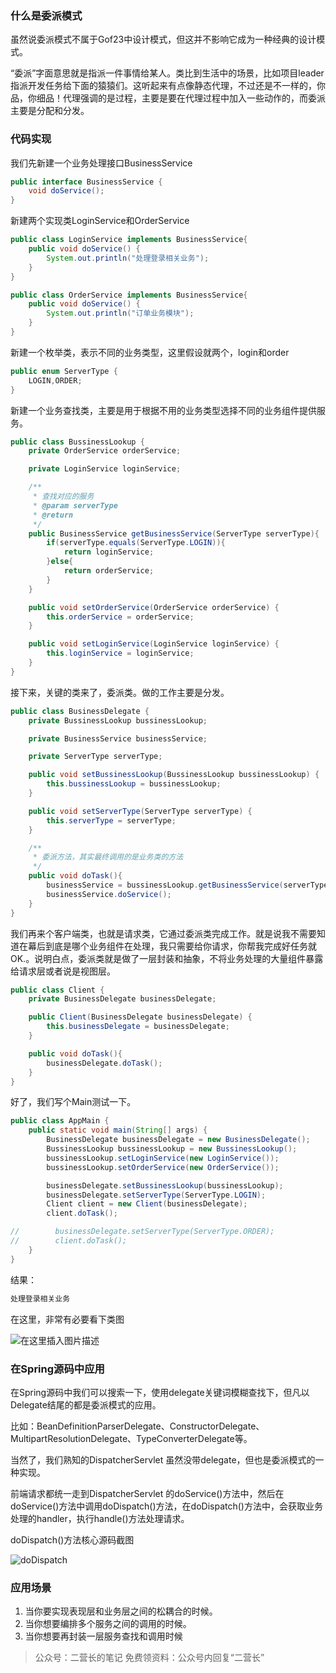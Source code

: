 ﻿### 什么是委派模式
虽然说委派模式不属于Gof23中设计模式，但这并不影响它成为一种经典的设计模式。

“委派”字面意思就是指派一件事情给某人。类比到生活中的场景，比如项目leader指派开发任务给下面的猿猿们。这听起来有点像静态代理，不过还是不一样的，你品，你细品！代理强调的是过程，主要是要在代理过程中加入一些动作的，而委派主要是分配和分发。

### 代码实现
我们先新建一个业务处理接口BusinessService

```java
public interface BusinessService {
    void doService();
}
```

新建两个实现类LoginService和OrderService

```java
public class LoginService implements BusinessService{
    public void doService() {
        System.out.println("处理登录相关业务");
    }
}

public class OrderService implements BusinessService{
    public void doService() {
        System.out.println("订单业务模块");
    }
}
```

新建一个枚举类，表示不同的业务类型，这里假设就两个，login和order

```java
public enum ServerType {
    LOGIN,ORDER;
}
```

新建一个业务查找类，主要是用于根据不用的业务类型选择不同的业务组件提供服务。

```java
public class BussinessLookup {
    private OrderService orderService;

    private LoginService loginService;

    /**
     * 查找对应的服务
     * @param serverType
     * @return
     */
    public BusinessService getBusinessService(ServerType serverType){
        if(serverType.equals(ServerType.LOGIN)){
            return loginService;
        }else{
            return orderService;
        }
    }

    public void setOrderService(OrderService orderService) {
        this.orderService = orderService;
    }

    public void setLoginService(LoginService loginService) {
        this.loginService = loginService;
    }
}
```

接下来，关键的类来了，委派类。做的工作主要是分发。

```java
public class BusinessDelegate {
    private BussinessLookup bussinessLookup;

    private BusinessService businessService;

    private ServerType serverType;

    public void setBussinessLookup(BussinessLookup bussinessLookup) {
        this.bussinessLookup = bussinessLookup;
    }

    public void setServerType(ServerType serverType) {
        this.serverType = serverType;
    }

    /**
     * 委派方法，其实最终调用的是业务类的方法
     */
    public void doTask(){
        businessService = bussinessLookup.getBusinessService(serverType);
        businessService.doService();
    }
}
```

我们再来个客户端类，也就是请求类，它通过委派类完成工作。就是说我不需要知道在幕后到底是哪个业务组件在处理，我只需要给你请求，你帮我完成好任务就OK.。说明白点，委派类就是做了一层封装和抽象，不将业务处理的大量组件暴露给请求层或者说是视图层。

```java
public class Client {
    private BusinessDelegate businessDelegate;

    public Client(BusinessDelegate businessDelegate) {
        this.businessDelegate = businessDelegate;
    }

    public void doTask(){
        businessDelegate.doTask();
    }
}
```

好了，我们写个Main测试一下。

```java
public class AppMain {
    public static void main(String[] args) {
        BusinessDelegate businessDelegate = new BusinessDelegate();
        BussinessLookup bussinessLookup = new BussinessLookup();
        bussinessLookup.setLoginService(new LoginService());
        bussinessLookup.setOrderService(new OrderService());

        businessDelegate.setBussinessLookup(bussinessLookup);
        businessDelegate.setServerType(ServerType.LOGIN);
        Client client = new Client(businessDelegate);
        client.doTask();

//        businessDelegate.setServerType(ServerType.ORDER);
//        client.doTask();
    }
}
```

结果：

```bash
处理登录相关业务
```

在这里，非常有必要看下类图

![在这里插入图片描述](https://img-blog.csdnimg.cn/20200314224840372.png?x-oss-process=image/watermark,type_ZmFuZ3poZW5naGVpdGk,shadow_10,text_aHR0cHM6Ly9ibG9nLmNzZG4ubmV0L20wXzM3OTY1MDE4,size_16,color_FFFFFF,t_70)
### 在Spring源码中应用
在Spring源码中我们可以搜索一下，使用delegate关键词模糊查找下，但凡以Delegate结尾的都是委派模式的应用。

比如：BeanDefinitionParserDelegate、ConstructorDelegate、MultipartResolutionDelegate、TypeConverterDelegate等。

当然了，我们熟知的DispatcherServlet 虽然没带delegate，但也是委派模式的一种实现。

前端请求都统一走到DispatcherServlet 的doService()方法中，然后在doService()方法中调用doDispatch()方法，在doDispatch()方法中，会获取业务处理的handler，执行handle()方法处理请求。

doDispatch()方法核心源码截图

![doDispatch](https://img-blog.csdnimg.cn/20200314231942431.png?x-oss-process=image/watermark,type_ZmFuZ3poZW5naGVpdGk,shadow_10,text_aHR0cHM6Ly9ibG9nLmNzZG4ubmV0L20wXzM3OTY1MDE4,size_16,color_FFFFFF,t_70)

### 应用场景

1. 当你要实现表现层和业务层之间的松耦合的时候。
2. 当你想要编排多个服务之间的调用的时候。
3. 当你想要再封装一层服务查找和调用时候

>公众号：二营长的笔记
>免费领资料：公众号内回复“二营长”


